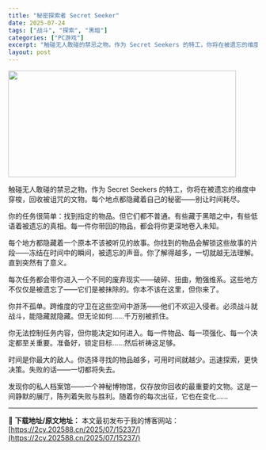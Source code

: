 ```yaml
---
title: "秘密探索者 Secret Seeker"
date: 2025-07-24
tags: ["战斗", "探索", "黑暗"]
categories: ["PC游戏"]
excerpt: "触碰无人敢碰的禁忌之物。作为 Secret Seekers 的特工，你将在被遗忘的维度中穿梭，回收被诅咒的文物。每个地点都隐藏着自己的秘密——别让时间耗尽。 你的任务很简单：找到指定的物品。但它们都不普通。有些藏于黑暗之中，有些低语着被遗忘的真相。每一件你带回的物品，都会将你更深地卷入未知。 每个地&hellip;"
layout: post
---
```


<img class="aligncenter size-full wp-image-15221" src="https://2cy.202588.cn/wp-content/uploads/2025/07/2025072414260824.webp" alt="" width="460" height="215" />

触碰无人敢碰的禁忌之物。作为 Secret Seekers 的特工，你将在被遗忘的维度中穿梭，回收被诅咒的文物。每个地点都隐藏着自己的秘密——别让时间耗尽。

你的任务很简单：找到指定的物品。但它们都不普通。有些藏于黑暗之中，有些低语着被遗忘的真相。每一件你带回的物品，都会将你更深地卷入未知。

每个地方都隐藏着一个原本不该被听见的故事。你找到的物品会解锁这些故事的片段——冻结在时间中的瞬间，被遗忘的声音。你了解得越多，一切就越无法理解。直到突然有了意义。

每次任务都会带你进入一个不同的废弃现实——破碎、扭曲，勉强维系。这些地方不仅仅是被遗忘了——它们是被抹除的。你本不该在这里，但你来了。

你并不孤单。跨维度的守卫在这些空间中游荡——他们不欢迎入侵者。必须战斗就战斗，能隐藏就隐藏。但无论如何……千万别被抓住。

你无法控制任务内容，但你能决定如何进入。每一件物品、每一项强化、每一个决定都至关重要。准备好，锁定目标……然后祈祷这足够。

时间是你最大的敌人。你选择寻找的物品越多，可用时间就越少。迅速探索，更快决策。失败的话——一切都将失去。

发现你的私人档案馆——一个神秘博物馆，仅存放你回收的最重要的文物。这是一间静默的展厅，陈列着失败与胜利。随着你的每次出征，它也在变化……

---
📖 **下载地址/原文地址：** 本文最初发布于我的博客网站：[https://2cy.202588.cn/2025/07/15237/](https://2cy.202588.cn/2025/07/15237/)
